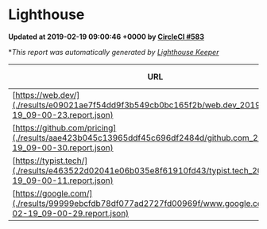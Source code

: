 
# Lighthouse

**Updated at 2019-02-19 09:00:46 +0000 by [CircleCI #583](https://circleci.com/gh/ItinerisLtd/lighthouse-keeper-example/583)**

**This report was automatically generated by [Lighthouse Keeper](https://github.com/itinerisltd/lighthouse-keeper)*

| URL | Performance | Accessibility | Best Practices | SEO | PWA | Updated At |
| --- | --- | --- | --- | --- | --- | --- |
| [https://web.dev/](./results/e09021ae7f54dd9f3b549cb0bc165f2b/web.dev_2019-02-19_09-00-23.report.json) | 0.9 | 0.93 | 1 | 0.91 | 1 | 2019-02-19T09:00:23.566Z |
| [https://github.com/pricing](./results/aae423b045c13965ddf45c696df2484d/github.com_2019-02-19_09-00-30.report.json) | 0.65 | 0.89 | 0.93 | 0.9 | 0.58 | 2019-02-19T09:00:30.700Z |
| [https://typist.tech/](./results/e463522d02041e06b035e8f61910fd43/typist.tech_2019-02-19_09-00-11.report.json) | 1 |  |  |  |  | 2019-02-19T09:00:11.634Z |
| [https://google.com/](./results/99999ebcfdb78df077ad2727fd00969f/www.google.com_2019-02-19_09-00-29.report.json) | 0.95 | 0.71 | 0.93 | 0.8 | 0.58 | 2019-02-19T09:00:29.137Z |
